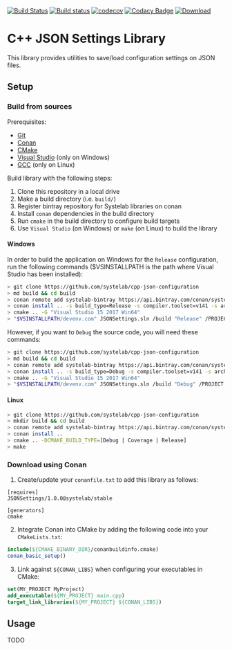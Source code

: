 [![Build Status](https://travis-ci.org/systelab/cpp-json-settings.svg?branch=master)](https://travis-ci.org/systelab/cpp-json-settings)
[![Build status](https://ci.appveyor.com/api/projects/status/vl7vvxt33ex4l1bk?svg=true)](https://ci.appveyor.com/project/systelab/cpp-json-settings)
[![codecov](https://codecov.io/gh/systelab/cpp-json-settings/branch/master/graph/badge.svg)](https://codecov.io/gh/systelab/cpp-json-settings)
[![Codacy Badge](https://api.codacy.com/project/badge/Grade/6526d0da00cb4c90ad196782faf09523)](https://www.codacy.com/manual/systelab/cpp-json-settings?utm_source=github.com&amp;utm_medium=referral&amp;utm_content=systelab/cpp-json-settings&amp;utm_campaign=Badge_Grade)
[![Download](https://api.bintray.com/packages/systelab/conan/JSONSettings:systelab/images/download.svg)](https://bintray.com/systelab/conan/JSONSettings:systelab/_latestVersion)

# C++ JSON Settings Library

This library provides utilities to save/load configuration settings on JSON files.

## Setup

### Build from sources

Prerequisites:
  - [Git](https://git-scm.com/)
  - [Conan](https://conan.io/)
  - [CMake](https://cmake.org/)
  - [Visual Studio](https://visualstudio.microsoft.com/) (only on Windows)
  - [GCC](https://gcc.gnu.org/) (only on Linux)

Build library with the following steps:
  1. Clone this repository in a local drive
  2. Make a build directory (i.e. `build/`)
  3. Register bintray repository for Systelab libraries on conan
  4. Install `conan` dependencies in the build directory
  5. Run `cmake` in the build directory to configure build targets
  6. Use `Visual Studio` (on Windows) or `make` (on Linux) to build the library

#### Windows

In order to build the application on Windows for the `Release` configuration, run the following commands ($VSINSTALLPATH is the path where Visual Studio has been installed):

``` bash
> git clone https://github.com/systelab/cpp-json-configuration
> md build && cd build
> conan remote add systelab-bintray https://api.bintray.com/conan/systelab/conan
> conan install .. -s build_type=Release -s compiler.toolset=v141 -s arch=x86_64
> cmake .. -G "Visual Studio 15 2017 Win64"
> "$VSINSTALLPATH/devenv.com" JSONSettings.sln /build "Release" /PROJECT "JSONSettings"
```

However, if you want to `Debug` the source code, you will need these commands:

``` bash
> git clone https://github.com/systelab/cpp-json-configuration
> md build && cd build
> conan remote add systelab-bintray https://api.bintray.com/conan/systelab/conan
> conan install .. -s build_type=Debug -s compiler.toolset=v141 -s arch=x86_64
> cmake .. -G "Visual Studio 15 2017 Win64"
> "$VSINSTALLPATH/devenv.com" JSONSettings.sln /build "Debug" /PROJECT "JSONSettings"
```

#### Linux
``` bash
> git clone https://github.com/systelab/cpp-json-configuration
> mkdir build && cd build
> conan remote add systelab-bintray https://api.bintray.com/conan/systelab/conan
> conan install ..
> cmake .. -DCMAKE_BUILD_TYPE=[Debug | Coverage | Release]
> make
```

### Download using Conan

  1. Create/update your `conanfile.txt` to add this library as follows:

```
[requires]
JSONSettings/1.0.0@systelab/stable

[generators]
cmake
```

  2. Integrate Conan into CMake by adding the following code into your `CMakeLists.txt`:

```cmake
include(${CMAKE_BINARY_DIR}/conanbuildinfo.cmake)
conan_basic_setup()
```

  3. Link against `${CONAN_LIBS}` when configuring your executables in CMake:

```cmake
set(MY_PROJECT MyProject)
add_executable(${MY_PROJECT} main.cpp)
target_link_libraries(${MY_PROJECT} ${CONAN_LIBS})
```

## Usage

TODO
